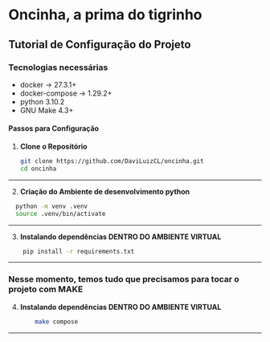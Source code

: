 # Oncinha, a prima do tigrinho


## Tutorial de Configuração do Projeto

### Tecnologias necessárias
  - docker -> 27.3.1+
  - docker-compose -> 1.29.2+
  - python 3.10.2
  - GNU Make 4.3+

#### Passos para Configuração

1. **Clone o Repositório**
   ```bash
   git clone https://github.com/DaviLuizCL/oncinha.git
   cd oncinha
   ```

   

---
2. **Criação do Ambiente de desenvolvimento python**
  ```bash
    python -m venv .venv
    source .venv/bin/activate
```
---
3. **Instalando dependências DENTRO DO AMBIENTE VIRTUAL**
  ```bash
      pip install -r requirements.txt
```
---
### Nesse momento, temos tudo que precisamos para tocar o projeto com MAKE

4. **Instalando dependências DENTRO DO AMBIENTE VIRTUAL**
    ```bash
        make compose
    ```

---